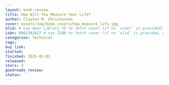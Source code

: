 ```yaml
---
layout: book-review
title: How Will You Measure Your Life?
author: Clayton M. Christensen
cover: assets/img/book_covers/how_measure_life.jpg
olid: # use Open Library ID to fetch cover (if no `cover` is provided)
isbn: 0062102427 # use ISBN to fetch cover (if no `olid` is provided, dashes are optional)
categories: technical
tags:
buy_link:
started: 
finished: 2025-01-01
released:
stars: 4
goodreads_review:
status:
---
```


